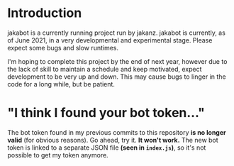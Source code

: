 # Introduction
jakabot is a currently running project run by jakanz. jakabot is currently, as of June 2021, in a very developmental and experimental stage. Please expect some bugs and slow runtimes.

I'm hoping to complete this project by the end of next year, however due to the lack of skill to maintain a schedule and keep motivated, expect development to be very up and down. This may cause bugs to linger in the code for a long while, but be patient.

# "I think I found your bot token..."
The bot token found in my previous commits to this repository **is no longer valid** (for obvious reasons). Go ahead, try it. **It won't work.** The new bot token is linked to a separate JSON file **(seen in ```index.js```)**, so it's not possible to get my token anymore.